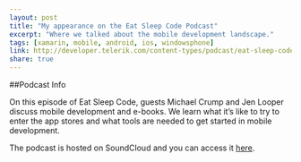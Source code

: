 ```yaml
---
layout: post
title: "My appearance on the Eat Sleep Code Podcast"
excerpt: "Where we talked about the mobile development landscape."
tags: [xamarin, mobile, android, ios, windowsphone]
link: http://developer.telerik.com/content-types/podcast/eat-sleep-code-season-1-episode-3/
share: true
---
```

##Podcast Info

On this episode of Eat Sleep Code, guests Michael Crump and Jen Looper discuss mobile development and e-books. We learn what it’s like to try to enter the app stores and what tools are needed to get started in mobile development.


The podcast is hosted on SoundCloud and you can access it [here](http://developer.telerik.com/content-types/podcast/eat-sleep-code-season-1-episode-3/).